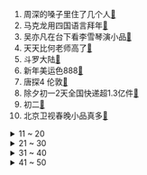 1. 周深的嗓子里住了几个人[:link:](https://s.weibo.com/weibo?q=%23周深的嗓子里住了几个人%23&Refer=top)
2. 马克龙用四国语言拜年[:link:](https://s.weibo.com/weibo?q=%23马克龙用四国语言拜年%23&Refer=top)
3. 吴亦凡在台下看李雪琴演小品[:link:](https://s.weibo.com/weibo?q=%23吴亦凡在台下看李雪琴演小品%23&Refer=top)
4. 天天比何老师高了[:link:](https://s.weibo.com/weibo?q=%23天天比何老师高了%23&Refer=top)
5. 斗罗大陆[:link:](https://s.weibo.com/weibo?q=%23斗罗大陆%23&Refer=top)
6. 新年美运色888[:link:](https://s.weibo.com/weibo?q=%23新年美运色888%23&Refer=top)
7. 唐探4 伦敦[:link:](https://s.weibo.com/weibo?q=%23唐探4%20伦敦%23&Refer=top)
8. 除夕初一2天全国快递超1.3亿件[:link:](https://s.weibo.com/weibo?q=%23除夕初一2天全国快递超1.3亿件%23&Refer=top)
9. 初二[:link:](https://s.weibo.com/weibo?q=%23初二%23&Refer=top)
10. 北京卫视春晚小品真多[:link:](https://s.weibo.com/weibo?q=%23北京卫视春晚小品真多%23&Refer=top)
<details>
<summary>11 ~ 20</summary>

11. 我男朋友马伯骞 我叫他大伯[:link:](https://s.weibo.com/weibo?q=%23我男朋友马伯骞%20我叫他大伯%23&Refer=top)
12. 李菲儿妈妈的微信头像是王一博[:link:](https://s.weibo.com/weibo?q=%23李菲儿妈妈的微信头像是王一博%23&Refer=top)
13. 再次被思诺的笑吓到[:link:](https://s.weibo.com/weibo?q=%23再次被思诺的笑吓到%23&Refer=top)
14. 才旦卓玛丁真再唱山歌给党听[:link:](https://s.weibo.com/weibo?q=%23才旦卓玛丁真再唱山歌给党听%23&Refer=top)
15. 肖战变唱腔了[:link:](https://s.weibo.com/weibo?q=%23肖战变唱腔了%23&Refer=top)
16. 王牌对王牌[:link:](https://s.weibo.com/weibo?q=%23王牌对王牌%23&Refer=top)
17. 驻英使馆批BBC涉华报道热衷编造谎言[:link:](https://s.weibo.com/weibo?q=%23驻英使馆批BBC涉华报道热衷编造谎言%23&Refer=top)
18. F1名将阿隆索车祸[:link:](https://s.weibo.com/weibo?q=%23F1名将阿隆索车祸%23&Refer=top)
19. 天问一号北京总调度是位90后[:link:](https://s.weibo.com/weibo?q=%23天问一号北京总调度是位90后%23&Refer=top)
20. 多地频发儿童燃放烟花爆竹事故[:link:](https://s.weibo.com/weibo?q=%23多地频发儿童燃放烟花爆竹事故%23&Refer=top)
</details>
<details>
<summary>21 ~ 30</summary>

21. 杨紫推荐青簪行[:link:](https://s.weibo.com/weibo?q=%23杨紫推荐青簪行%23&Refer=top)
22. 大张伟 幼儿园夜店风[:link:](https://s.weibo.com/weibo?q=%23大张伟%20幼儿园夜店风%23&Refer=top)
23. 玩密室逃脱被吓的抱住了鬼[:link:](https://s.weibo.com/weibo?q=%23玩密室逃脱被吓的抱住了鬼%23&Refer=top)
24. 张含韵余笛唢呐版起风了[:link:](https://s.weibo.com/weibo?q=%23张含韵余笛唢呐版起风了%23&Refer=top)
25. 华晨宇模仿王宝强[:link:](https://s.weibo.com/weibo?q=%23华晨宇模仿王宝强%23&Refer=top)
26. 段奥娟 你潇洒我漂亮[:link:](https://s.weibo.com/weibo?q=%23段奥娟%20你潇洒我漂亮%23&Refer=top)
27. 唐探3创最快破10亿纪录[:link:](https://s.weibo.com/weibo?q=%23唐探3创最快破10亿纪录%23&Refer=top)
28. 苹果头戴式设备或可检测食品[:link:](https://s.weibo.com/weibo?q=%23苹果头戴式设备或可检测食品%23&Refer=top)
29. 英国经济2020年萎缩9.9%[:link:](https://s.weibo.com/weibo?q=%23英国经济2020年萎缩9.9%%23&Refer=top)
30. 世卫称新冠病毒没被实验室蓄意使用[:link:](https://s.weibo.com/weibo?q=%23世卫称新冠病毒没被实验室蓄意使用%23&Refer=top)
</details>
<details>
<summary>31 ~ 40</summary>

31. 全球新冠确诊病例连续4周下降[:link:](https://s.weibo.com/weibo?q=%23全球新冠确诊病例连续4周下降%23&Refer=top)
32. 牛年首日电影票房超17亿元[:link:](https://s.weibo.com/weibo?q=%23牛年首日电影票房超17亿元%23&Refer=top)
33. 巴基斯坦总统用中文拜年[:link:](https://s.weibo.com/weibo?q=%23巴基斯坦总统用中文拜年%23&Refer=top)
34. 香港电台宣布不再转播BBC世界新闻频道[:link:](https://s.weibo.com/weibo?q=%23香港电台宣布不再转播BBC世界新闻频道%23&Refer=top)
35. 巴基斯坦授权紧急使用康希诺新冠疫苗[:link:](https://s.weibo.com/weibo?q=%23巴基斯坦授权紧急使用康希诺新冠疫苗%23&Refer=top)
36. 国际奥委会回应森喜朗辞职[:link:](https://s.weibo.com/weibo?q=%23国际奥委会回应森喜朗辞职%23&Refer=top)
37. 15副省级城市GDP[:link:](https://s.weibo.com/weibo?q=%2315副省级城市GDP%23&Refer=top)
38. 拜登宣布结束美墨边境紧急状态[:link:](https://s.weibo.com/weibo?q=%23拜登宣布结束美墨边境紧急状态%23&Refer=top)
39. 吃鱼卡刺不要喝醋吞馒头[:link:](https://s.weibo.com/weibo?q=%23吃鱼卡刺不要喝醋吞馒头%23&Refer=top)
40. 塔吉克斯坦6.1级地震[:link:](https://s.weibo.com/weibo?q=%23塔吉克斯坦6.1级地震%23&Refer=top)
</details>
<details>
<summary>41 ~ 50</summary>

41. 你好李焕英口碑[:link:](https://s.weibo.com/weibo?q=%23你好李焕英口碑%23&Refer=top)
42. 西藏唯一夜航机场的守夜人[:link:](https://s.weibo.com/weibo?q=%23西藏唯一夜航机场的守夜人%23&Refer=top)
43. 吴亦凡破晓舞台好绝[:link:](https://s.weibo.com/weibo?q=%23吴亦凡破晓舞台好绝%23&Refer=top)
44. 陈薇说过去的一年大家都是最棒的[:link:](https://s.weibo.com/weibo?q=%23陈薇说过去的一年大家都是最棒的%23&Refer=top)
45. 大唐不夜城人流过大演出全部取消[:link:](https://s.weibo.com/weibo?q=%23大唐不夜城人流过大演出全部取消%23&Refer=top)
46. R1SE 梦回炙热[:link:](https://s.weibo.com/weibo?q=%23R1SE%20梦回炙热%23&Refer=top)
47. 春节影评大赛[:link:](https://s.weibo.com/weibo?q=%23春节影评大赛%23&Refer=top)
48. 日本批准使用辉瑞疫苗[:link:](https://s.weibo.com/weibo?q=%23日本批准使用辉瑞疫苗%23&Refer=top)
49. 晚辈把不锈钢盆都磕瘪了[:link:](https://s.weibo.com/weibo?q=%23晚辈把不锈钢盆都磕瘪了%23&Refer=top)
50. 阿云嘎 武侠小说男主[:link:](https://s.weibo.com/weibo?q=%23阿云嘎%20武侠小说男主%23&Refer=top)
</details>